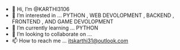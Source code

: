 - 👋 Hi, I’m @KARTHI3106
- 👀 I’m interested in ... PYTHON , WEB DEVOLOPMENT , BACKEND , FRONTEND , AND GAME DEVOLOPMENT
- 🌱 I’m currently learning ... PYTHON 
- 💞️ I’m looking to collaborate on ... 
- 📫 How to reach me ... itskarthi31@outlook.com

<!---
KARTHI3106/KARTHI3106 is a ✨ special ✨ repository because its `README.md` (this file) appears on your GitHub profile.
You can click the Preview link to take a look at your changes.
--->
